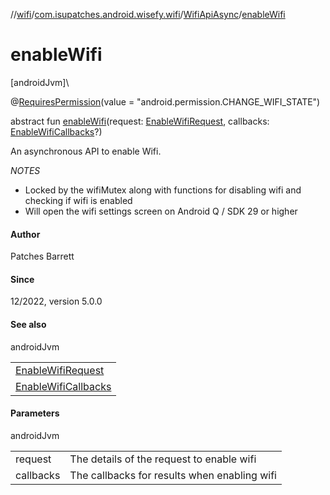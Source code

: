 //[wifi](../../../index.md)/[com.isupatches.android.wisefy.wifi](../index.md)/[WifiApiAsync](index.md)/[enableWifi](enable-wifi.md)

# enableWifi

[androidJvm]\

@[RequiresPermission](https://developer.android.com/reference/kotlin/androidx/annotation/RequiresPermission.html)(value = &quot;android.permission.CHANGE_WIFI_STATE&quot;)

abstract fun [enableWifi](enable-wifi.md)(request: [EnableWifiRequest](../../com.isupatches.android.wisefy.wifi.entities/-enable-wifi-request/index.md), callbacks: [EnableWifiCallbacks](../../com.isupatches.android.wisefy.wifi.callbacks/-enable-wifi-callbacks/index.md)?)

An asynchronous API to enable Wifi.

*NOTES*

- 
   Locked by the wifiMutex along with functions for disabling wifi and checking if wifi is enabled
- 
   Will open the wifi settings screen on Android Q / SDK 29 or higher

#### Author

Patches Barrett

#### Since

12/2022, version 5.0.0

#### See also

androidJvm

| |
|---|
| [EnableWifiRequest](../../com.isupatches.android.wisefy.wifi.entities/-enable-wifi-request/index.md) |
| [EnableWifiCallbacks](../../com.isupatches.android.wisefy.wifi.callbacks/-enable-wifi-callbacks/index.md) |

#### Parameters

androidJvm

| | |
|---|---|
| request | The details of the request to enable wifi |
| callbacks | The callbacks for results when enabling wifi |
